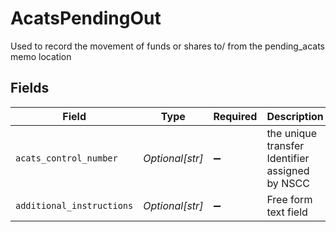 # AcatsPendingOut

Used to record the movement of funds or shares to/ from the pending_acats memo location


## Fields

| Field                                           | Type                                            | Required                                        | Description                                     | Example                                         |
| ----------------------------------------------- | ----------------------------------------------- | ----------------------------------------------- | ----------------------------------------------- | ----------------------------------------------- |
| `acats_control_number`                          | *Optional[str]*                                 | :heavy_minus_sign:                              | the unique transfer Identifier assigned by NSCC | 20240360002172                                  |
| `additional_instructions`                       | *Optional[str]*                                 | :heavy_minus_sign:                              | Free form text field                            | ACATS instruction                               |